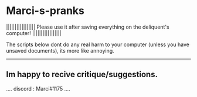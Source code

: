# Marci-s-pranks

||||||||||||||||| Please use it after saving everything on the deliquent's computer! |||||||||||||||||


The scripts below dont do any real harm to your computer (unless you have unsaved documents), its more like annoying.

---------------------------------------
Im happy to recive critique/suggestions.
---------------------------------------


....
discord : Marci#1175
....
